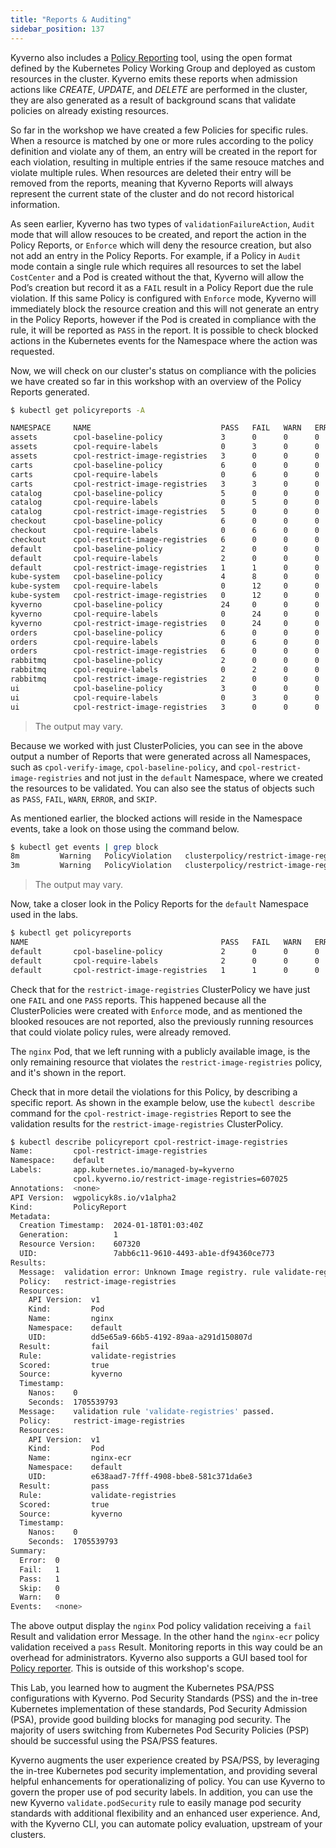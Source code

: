 ```yaml
---
title: "Reports & Auditing"
sidebar_position: 137
---
```


Kyverno also includes a [Policy Reporting](https://kyverno.io/docs/policy-reports/) tool, using the open format defined by the Kubernetes Policy Working Group and deployed as custom resources in the cluster. Kyverno emits these reports when admission actions like *CREATE*, *UPDATE*, and *DELETE* are performed in the cluster, they are also generated as a result of background scans that validate policies on already existing resources.

So far in the workshop we have created a few Policies for specific rules. When a resource is matched by one or more rules according to the policy definition and violate any of them, an entry will be created in the report for each violation, resulting in multiple entries if the same resouce matches and violate multiple rules. When resources are deleted their entry will be removed from the reports, meaning that Kyverno Reports will always represent the current state of the cluster and do not record historical information.

As seen earlier, Kyverno has two types of `validationFailureAction`, `Audit` mode that will allow resouces to be created, and report the action in the Policy Reports, or `Enforce` which will deny the resource creation, but also not add an entry in the Policy Reports. For example, if a Policy in `Audit` mode contain a single rule which requires all resources to set the label `CostCenter` and a Pod is created without the that, Kyverno will allow the Pod’s creation but record it as a `FAIL` result in a Policy Report due the rule violation. If this same Policy is configured with `Enforce` mode, Kyverno will immediately block the resource creation and this will not generate an entry in the Policy Reports, however if the Pod is created in compliance with the rule, it will be reported as `PASS` in the report. It is possible to check blocked actions in the Kubernetes events for the Namespace where the action was requested.

Now, we will check on our cluster's status on compliance with the policies we have created so far in this workshop with an overview of the Policy Reports generated.

```bash
$ kubectl get policyreports -A

NAMESPACE     NAME                             PASS   FAIL   WARN   ERROR   SKIP   AGE
assets        cpol-baseline-policy             3      0      0      0       0      19m
assets        cpol-require-labels              0      3      0      0       0      27m
assets        cpol-restrict-image-registries   3      0      0      0       0      25m
carts         cpol-baseline-policy             6      0      0      0       0      19m
carts         cpol-require-labels              0      6      0      0       0      27m
carts         cpol-restrict-image-registries   3      3      0      0       0      25m
catalog       cpol-baseline-policy             5      0      0      0       0      19m
catalog       cpol-require-labels              0      5      0      0       0      27m
catalog       cpol-restrict-image-registries   5      0      0      0       0      25m
checkout      cpol-baseline-policy             6      0      0      0       0      19m
checkout      cpol-require-labels              0      6      0      0       0      27m
checkout      cpol-restrict-image-registries   6      0      0      0       0      25m
default       cpol-baseline-policy             2      0      0      0       0      19m
default       cpol-require-labels              2      0      0      0       0      13m
default       cpol-restrict-image-registries   1      1      0      0       0      13m
kube-system   cpol-baseline-policy             4      8      0      0       0      19m
kube-system   cpol-require-labels              0      12     0      0       0      27m
kube-system   cpol-restrict-image-registries   0      12     0      0       0      25m
kyverno       cpol-baseline-policy             24     0      0      0       0      19m
kyverno       cpol-require-labels              0      24     0      0       0      27m
kyverno       cpol-restrict-image-registries   0      24     0      0       0      25m
orders        cpol-baseline-policy             6      0      0      0       0      19m
orders        cpol-require-labels              0      6      0      0       0      27m
orders        cpol-restrict-image-registries   6      0      0      0       0      25m
rabbitmq      cpol-baseline-policy             2      0      0      0       0      19m
rabbitmq      cpol-require-labels              0      2      0      0       0      27m
rabbitmq      cpol-restrict-image-registries   2      0      0      0       0      25m
ui            cpol-baseline-policy             3      0      0      0       0      19m
ui            cpol-require-labels              0      3      0      0       0      27m
ui            cpol-restrict-image-registries   3      0      0      0       0      25m
```

> The output may vary.

Because we worked with just ClusterPolicies, you can see in the above output a number of Reports that were generated across all Namespaces, such as `cpol-verify-image`, `cpol-baseline-policy`, and `cpol-restrict-image-registries` and not just in the `default` Namespace, where we created the resources to be validated. You can also see the status of objects such as `PASS`, `FAIL`, `WARN`, `ERROR`, and `SKIP`. 

As mentioned earlier, the blocked actions will reside in the Namespace events, take a look on those using the command below.

```bash
$ kubectl get events | grep block
8m         Warning   PolicyViolation   clusterpolicy/restrict-image-registries   Pod default/nginx-public: [validate-registries] fail (blocked); validation error: Unknown Image registry. rule validate-registries failed at path /spec/containers/0/image/
3m         Warning   PolicyViolation   clusterpolicy/restrict-image-registries   Pod default/nginx-public: [validate-registries] fail (blocked); validation error: Unknown Image registry. rule validate-registries failed at path /spec/containers/0/image/
```

> The output may vary.

Now, take a closer look in the Policy Reports for the `default` Namespace used in the labs.

```bash
$ kubectl get policyreports
NAME                                           PASS   FAIL   WARN   ERROR   SKIP   AGE
default       cpol-baseline-policy             2      0      0      0       0      19m
default       cpol-require-labels              2      0      0      0       0      13m
default       cpol-restrict-image-registries   1      1      0      0       0      13m
```

Check that for the `restrict-image-registries` ClusterPolicy we have just one `FAIL` and one `PASS` reports. This happened because all the ClusterPolicies were created with `Enforce` mode, and as mentioned the blooked resouces are not reported, also the previously running resources that could violate policy rules, were already removed.

The `nginx` Pod, that we left running with a publicly available image, is the only remaining resource that violates the `restrict-image-registries` policy, and it's shown in the report.

Check that in more detail the violations for this Policy, by describing a specific report. As shown in the example below, use the `kubectl describe` command for the `cpol-restrict-image-registries` Report to see the validation results for the `restrict-image-registries` ClusterPolicy.

```bash
$ kubectl describe policyreport cpol-restrict-image-registries
Name:         cpol-restrict-image-registries
Namespace:    default
Labels:       app.kubernetes.io/managed-by=kyverno
              cpol.kyverno.io/restrict-image-registries=607025
Annotations:  <none>
API Version:  wgpolicyk8s.io/v1alpha2
Kind:         PolicyReport
Metadata:
  Creation Timestamp:  2024-01-18T01:03:40Z
  Generation:          1
  Resource Version:    607320
  UID:                 7abb6c11-9610-4493-ab1e-df94360ce773
Results:
  Message:  validation error: Unknown Image registry. rule validate-registries failed at path /spec/containers/0/image/
  Policy:   restrict-image-registries
  Resources:
    API Version:  v1
    Kind:         Pod
    Name:         nginx
    Namespace:    default
    UID:          dd5e65a9-66b5-4192-89aa-a291d150807d
  Result:         fail
  Rule:           validate-registries
  Scored:         true
  Source:         kyverno
  Timestamp:
    Nanos:    0
    Seconds:  1705539793
  Message:    validation rule 'validate-registries' passed.
  Policy:     restrict-image-registries
  Resources:
    API Version:  v1
    Kind:         Pod
    Name:         nginx-ecr
    Namespace:    default
    UID:          e638aad7-7fff-4908-bbe8-581c371da6e3
  Result:         pass
  Rule:           validate-registries
  Scored:         true
  Source:         kyverno
  Timestamp:
    Nanos:    0
    Seconds:  1705539793
Summary:
  Error:  0
  Fail:   1
  Pass:   1
  Skip:   0
  Warn:   0
Events:   <none>
```

The above output display the `nginx` Pod policy validation receiving a `fail` Result and validation error Message. In the other hand the `nginx-ecr` policy validation received a `pass` Result. Monitoring reports in this way could be an overhead for administrators. Kyverno also supports a GUI based tool for [Policy reporter](https://kyverno.github.io/policy-reporter/core/targets/#policy-reporter-ui). This is outside of this workshop's scope.

This Lab, you learned how to augment the Kubernetes PSA/PSS configurations with Kyverno. Pod Security Standards (PSS) and the in-tree Kubernetes implementation of these standards, Pod Security Admission (PSA), provide good building blocks for managing pod security. The majority of users switching from Kubernetes Pod Security Policies (PSP) should be successful using the PSA/PSS features.

Kyverno augments the user experience created by PSA/PSS, by leveraging the in-tree Kubernetes pod security implementation, and providing several helpful enhancements for operationalizing of policy. You can use Kyverno to govern the proper use of pod security labels. In addition, you can use the new Kyverno `validate.podSecurity` rule to easily manage pod security standards with additional flexibility and an enhanced user experience. And, with the Kyverno CLI, you can automate policy evaluation, upstream of your clusters.
